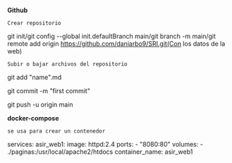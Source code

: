 **Github**

`Crear repositorio`

git init/git config --global init.defaultBranch main/git branch -m main/git remote add origin https://github.com/daniarbo9/SRI.git(Con los datos de la web)

`Subir o bajar archivos del repositorio`

git add "name".md

git commit -m "first commit"

git push -u origin main

**docker-compose**

`se usa para crear un contenedor`

services: 
  asir_web1:
    image: httpd:2.4
    ports: 
     - "8080:80"
    volumes:
     - ./paginas:/usr/local/apache2/htdocs
    container_name: asir_web1
